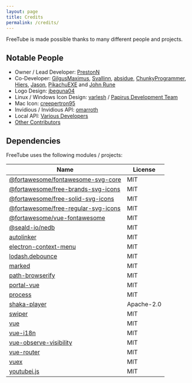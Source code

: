 ```yaml
---
layout: page
title: Credits
permalink: /credits/
---
```


FreeTube is made possible thanks to many different people and projects.

## Notable People

- Owner / Lead Developer: [PrestonN](https://github.com/PrestonN)
- Co-Developer: [GilgusMaximus](https://github.com/GilgusMaximus), [Svallinn](https://github.com/Svallinn), [absidue](https://github.com/absidue), [ChunkyProgrammer](https://github.com/ChunkyProgrammer), [Hiers](https://github.com/Hiers), [Jason](https://github.com/jasonhenriquez), [PikachuEXE](https://github.com/PikachuEXE) and [John Rune](https://github.com/efb4f5ff-1298-471a-8973-3d47447115dc)
- Logo Design: [jbeguna04](https://github.com/jbeguna04)
- Linux / Windows Icon Design: [varlesh](https://github.com/varlesh) / [Papirus Development Team](https://github.com/PapirusDevelopmentTeam/papirus-icon-theme)
- Mac Icon: [creepertron95](https://github.com/creepertron95)
- Invidious / Invidious API: [omarroth](https://github.com/omarroth)
- Local API: [Various Developers](/usage/local-api)
- [Other Contributors](https://github.com/FreeTubeApp/FreeTube/graphs/contributors)

## Dependencies

FreeTube uses the following modules / projects:

| Name                                                                               | License    |
| ---------------------------------------------------------------------------------- | ---------- |
| [@fortawesome/fontawesome-svg-core](https://github.com/FortAwesome/Font-Awesome)   | MIT        |
| [@fortawesome/free-brands-svg-icons](https://github.com/FortAwesome/Font-Awesome)  | MIT        |
| [@fortawesome/free-solid-svg-icons](https://github.com/FortAwesome/Font-Awesome)   | MIT        |
| [@fortawesome/free-regular-svg-icons](https://github.com/FortAwesome/Font-Awesome) | MIT        |
| [@fortawesome/vue-fontawesome](https://github.com/FortAwesome/vue-fontawesome)     | MIT        |
| [@seald-io/nedb](https://github.com/seald/nedb)                                    | MIT        |
| [autolinker](https://github.com/gregjacobs/Autolinker.js)                          | MIT        |
| [electron-context-menu](https://github.com/sindresorhus/electron-context-menu)     | MIT        |
| [lodash.debounce](https://github.com/lodash/lodash)                                | MIT        |
| [marked](https://github.com/markedjs/marked)                                       | MIT        |
| [path-browserify](https://github.com/browserify/path-browserify)                   | MIT        |
| [portal-vue](https://github.com/LinusBorg/portal-vue)                              | MIT        |
| [process](https://github.com/defunctzombie/node-process)                           | MIT        |
| [shaka-player](https://github.com/shaka-project/shaka-player)                      | Apache-2.0 |
| [swiper](https://github.com/nolimits4web/swiper)                                   | MIT        |
| [vue](https://github.com/vuejs/vue)                                                | MIT        |
| [vue-i18n](https://github.com/kazupon/vue-i18n)                                    | MIT        |
| [vue-observe-visibility](https://github.com/Akryum/vue-observe-visibility)         | MIT        |
| [vue-router](https://github.com/vuejs/vue-router)                                  | MIT        |
| [vuex](https://github.com/vuejs/vuex)                                              | MIT        |
| [youtubei.js](https://github.com/LuanRT/YouTube.js)                                | MIT        |
